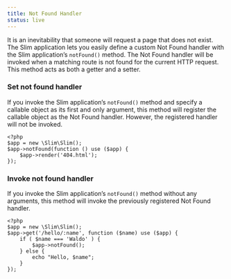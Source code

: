 ```yaml
---
title: Not Found Handler
status: live
---
```


It is an inevitability that someone will request a page that does not exist. The Slim application lets you easily
define a custom Not Found handler with the Slim application’s `notFound()` method. The Not Found handler will be
invoked when a matching route is not found for the current HTTP request. This method acts as both a getter and a setter.

### Set not found handler

If you invoke the Slim application’s `notFound()` method and specify a callable object as its first and only
argument, this method will register the callable object as the Not Found handler. However, the registered handler
will not be invoked.

    <?php
    $app = new \Slim\Slim();
    $app->notFound(function () use ($app) {
        $app->render('404.html');
    });

### Invoke not found handler

If you invoke the Slim application’s `notFound()` method without any arguments, this method will invoke the
previously registered Not Found handler.

    <?php
    $app = new \Slim\Slim();
    $app->get('/hello/:name', function ($name) use ($app) {
        if ( $name === 'Waldo' ) {
            $app->notFound();
        } else {
            echo "Hello, $name";
        }
    });
